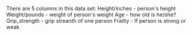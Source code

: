 There are 5 columns in this data set: 
Height/inches - person's height
Weight/pounds - weight of person's weight
Age - how old is he/she?
Grip_strength - grip streanth of one person
Frailty - If person is strong or weak


